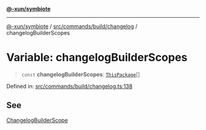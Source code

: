 [**@-xun/symbiote**](../../../../../README.md)

***

[@-xun/symbiote](../../../../../README.md) / [src/commands/build/changelog](../README.md) / changelogBuilderScopes

# Variable: changelogBuilderScopes

> `const` **changelogBuilderScopes**: [`ThisPackage`](../../../../configure/enumerations/ThisPackageGlobalScope.md#thispackage)[]

Defined in: [src/commands/build/changelog.ts:138](https://github.com/Xunnamius/symbiote/blob/e4a3480a34344acbb42f5fad75ae58e0064f0a51/src/commands/build/changelog.ts#L138)

## See

[ChangelogBuilderScope](../../../../configure/enumerations/ThisPackageGlobalScope.md)
